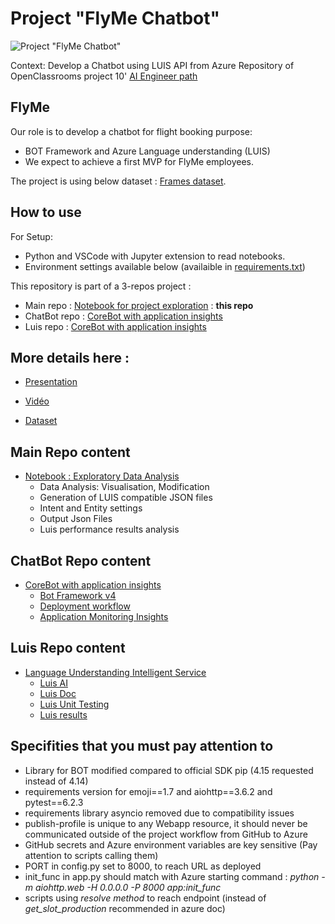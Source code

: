 # Project "FlyMe Chatbot"

![Project "FlyMe Chatbot"](https://github.com/blanchonnicolas/IA_Project10_Openclassrooms_Chatbot/blob/21873f199b7bafb68ea677ec41317b5aad0e959b/files/FlyMe_image.png)


Context: Develop a Chatbot using LUIS API from Azure
Repository of OpenClassrooms project 10' [AI Engineer path](https://openclassrooms.com/fr/paths/188)

## FlyMe

Our role is to develop a chatbot for flight booking purpose:
 - BOT Framework and Azure Language understanding (LUIS)
 - We expect to achieve a first MVP for FlyMe employees.

The project is using below dataset : [Frames dataset](https://www.microsoft.com/en-us/research/project/frames-dataset/download/).

## How to use

For Setup:
- Python and VSCode with Jupyter extension to read notebooks.
- Environment settings available below (availaible in [requirements.txt](https://github.com/blanchonnicolas/IA_Project10_Openclassrooms_Chatbot/blob/main/requirements.txt))

This repository is part of a 3-repos project :
- Main repo : [Notebook for project exploration](https://github.com/blanchonnicolas/IA_Project10_Openclassrooms_Chatbot) : **this repo**
- ChatBot repo : [CoreBot with application insights](https://github.com/blanchonnicolas/IA_Project10_Openclassrooms_Chatbot/tree/main/FlyMe_BOT_MVP)
- Luis repo : [CoreBot with application insights](https://github.com/blanchonnicolas/IA_Project10_Openclassrooms_Chatbot/tree/main/FlyMe_BOT_MVP)


## More details here :

-   [Presentation](https://github.com/blanchonnicolas/IA_Project10_Openclassrooms_Chatbot)

-   [Vidéo]()

-   [Dataset](https://github.com/blanchonnicolas/IA_Project10_Openclassrooms_Chatbot/tree/main/dataset)

## Main Repo content

-   [Notebook : Exploratory Data Analysis](https://github.com/blanchonnicolas/IA_Project10_Openclassrooms_Chatbot/blob/main/EDA.ipynb)
    - Data Analysis: Visualisation, Modification 
	- Generation of LUIS compatible JSON files
    - Intent and Entity settings
    - Output Json Files
    - Luis performance results analysis

## ChatBot Repo content

-   [CoreBot with application insights](https://github.com/blanchonnicolas/IA_Project10_Openclassrooms_Chatbot/tree/main/FlyMe_BOT_MVP)
    - [Bot Framework v4 ](https://dev.botframework.com/)
    - [Deployment workflow](https://github.com/blanchonnicolas/IA_Project10_Openclassrooms_Chatbot/blob/main/.github/workflows/main_flyme-bot-webapp.yml)
    - [Application Monitoring Insights](https://learn.microsoft.com/fr-fr/azure/azure-monitor/app/azure-web-apps-net-core?tabs=Windows%2Clinux)

## Luis Repo content

-   [Language Understanding Intelligent Service](https://github.com/blanchonnicolas/IA_Project10_Openclassrooms_Chatbot/tree/main/luis)
    - [Luis AI ](https://www.luis.ai/)
	- [Luis Doc](https://learn.microsoft.com/en-us/azure/cognitive-services/luis/what-is-luis)
    - [Luis Unit Testing](https://github.com/blanchonnicolas/IA_Project10_Openclassrooms_Chatbot/tree/main/unit_test)
    - [Luis results](https://github.com/blanchonnicolas/IA_Project10_Openclassrooms_Chatbot/tree/main/luis/results)


## Specifities that you must pay attention to
- Library for BOT modified compared to official SDK pip (4.15 requested instead of 4.14)
- requirements version for emoji==1.7 and aiohttp==3.6.2 and pytest==6.2.3
- requirements library asyncio removed due to compatibility issues
- publish-profile is unique to any Webapp resource, it should never be communicated outside of the project workflow from GitHub to Azure
- GitHub secrets and Azure environment variables are key sensitive (Pay attention to scripts calling them)
- PORT in config.py set to 8000, to reach URL as deployed
- init_func in app.py should match with Azure starting command : *python -m aiohttp.web -H 0.0.0.0 -P 8000 app:init_func*
- scripts using *resolve method* to reach endpoint (instead of *get_slot_production* recommended in azure doc)


